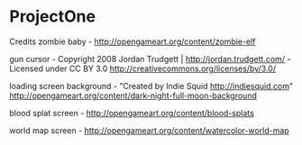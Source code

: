 # ProjectOne

Credits
zombie baby -
http://opengameart.org/content/zombie-elf

gun cursor -
Copyright 2008 Jordan Trudgett | http://jordan.trudgett.com/ - Licensed under CC BY 3.0 http://creativecommons.org/licenses/by/3.0/

loading screen background -
"Created by Indie Squid http://indiesquid.com"
http://opengameart.org/content/dark-night-full-moon-background

blood splat screen -
http://opengameart.org/content/blood-splats

world map screen -
http://opengameart.org/content/watercolor-world-map
